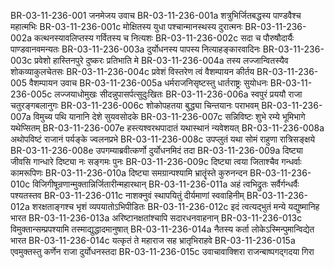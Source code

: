 BR-03-11-236-001	जनमेजय उवाच
BR-03-11-236-001a	शत्रुभिर्जितबद्धस्य पाण्डवैश्च महात्मभिः
BR-03-11-236-001c	मोक्षितस्य युधा पश्चान्मानस्थस्य दुरात्मनः
BR-03-11-236-002a	कत्थनस्यावलिप्तस्य गर्वितस्य च नित्यशः
BR-03-11-236-002c	सदा च पौरुषौदार्यैः पाण्डवानवमन्यतः
BR-03-11-236-003a	दुर्योधनस्य पापस्य नित्याहङ्कारवादिनः
BR-03-11-236-003c	प्रवेशो हास्तिनपुरे दुष्करः प्रतिभाति मे
BR-03-11-236-004a	तस्य लज्जान्वितस्यैव शोकव्याकुलचेतसः
BR-03-11-236-004c	प्रवेशं विस्तरेण त्वं वैशम्पायन कीर्तय
BR-03-11-236-005	वैशम्पायन उवाच
BR-03-11-236-005a	धर्मराजनिसृष्टस्तु धार्तराष्ट्रः सुयोधनः
BR-03-11-236-005c	लज्जयाधोमुखः सीदन्नुपासर्पत्सुदुःखितः
BR-03-11-236-006a	स्वपुरं प्रययौ राजा चतुरङ्गबलानुगः
BR-03-11-236-006c	शोकोपहतया बुद्ध्या चिन्तयानः पराभवम्
BR-03-11-236-007a	विमुच्य पथि यानानि देशे सुयवसोदके
BR-03-11-236-007c	सन्निविष्टः शुभे रम्ये भूमिभागे यथेप्सितम्
BR-03-11-236-007e	हस्त्यश्वरथपादातं यथास्थानं न्यवेशयत्
BR-03-11-236-008a	अथोपविष्टं राजानं पर्यङ्के ज्वलनप्रभे
BR-03-11-236-008c	उपप्लुतं यथा सोमं राहुणा रात्रिसङ्क्षये
BR-03-11-236-008e	उपगम्याब्रवीत्कर्णो दुर्योधनमिदं तदा
BR-03-11-236-009a	दिष्ट्या जीवसि गान्धारे दिष्ट्या नः सङ्गमः पुनः
BR-03-11-236-009c	दिष्ट्या त्वया जिताश्चैव गन्धर्वाः कामरूपिणः
BR-03-11-236-010a	दिष्ट्या समग्रान्पश्यामि भ्रातॄंस्ते कुरुनन्दन
BR-03-11-236-010c	विजिगीषून्रणान्मुक्तान्निर्जितारीन्महारथान्
BR-03-11-236-011a	अहं त्वभिद्रुतः सर्वैर्गन्धर्वैः पश्यतस्तव
BR-03-11-236-011c	नाशक्नुवं स्थापयितुं दीर्यमाणां स्ववाहिनीम्
BR-03-11-236-012a	शरक्षताङ्गश्च भृशं व्यपयातोऽभिपीडितः
BR-03-11-236-012c	इदं त्वत्यद्भुतं मन्ये यद्युष्मानिह भारत
BR-03-11-236-013a	अरिष्टानक्षतांश्चापि सदारधनवाहनान्
BR-03-11-236-013c	विमुक्तान्सम्प्रपश्यामि तस्माद्युद्धादमानुषात्
BR-03-11-236-014a	नैतस्य कर्ता लोकेऽस्मिन्पुमान्विद्येत भारत
BR-03-11-236-014c	यत्कृतं ते महाराज सह भ्रातृभिराहवे
BR-03-11-236-015a	एवमुक्तस्तु कर्णेन राजा दुर्योधनस्तदा
BR-03-11-236-015c	उवाचावाक्शिरा राजन्बाष्पगद्गदया गिरा
